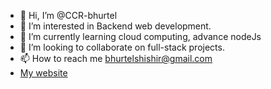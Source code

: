 - 👋 Hi, I’m @CCR-bhurtel
- 👀 I’m interested in Backend web development.
- 🌱 I’m currently learning cloud computing, advance nodeJs
- 💞️ I’m looking to collaborate on full-stack projects.
- 📫 How to reach me bhurtelshishir@gmail.com
- <a href="https://www.shishirbhurtel.com.np/" target="_blank" rel="noreferrer"> My website </a>

<!---
CCR-bhurtel/CCR-bhurtel is a ✨ special ✨ repository because its `README.md` (this file) appears on your GitHub profile.
You can click the Preview link to take a look at your changes.
--->
